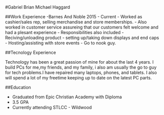 

#Gabriel Brian Michael Haggard



##Work Experience
   -Barnes And Noble 2015 - Current
      - Worked as cashier/sales rep, selling merchandise and store memberships.
      - Also worked in customer service assureing that our customers felt welcome and had a plesant experience
      - Responsibilities also included 
          - Reciving/unloading product
	  - setting up/taking down displays and end caps
	  - Hosting/assisting with store events
	  - Go to nook guy.

##Tecnology Experience
  
  Technology has been a great passion of mine for about the last 4 years. I build PCs for me,my friends, and my family,
  i also am usually the go to guy for tech problems.I have repaired many laptops, phones, and tablets. I also will 
  spend a lot of my freetime keeping up to date on the latest PC parts.
 
 
##Education
- Graduated from Epic Christian Academy with Diploma
- 3.5 GPA
- Currently attending STLCC - Wildwood


	
